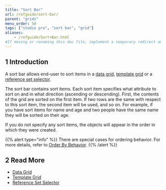```yaml
---
title: "Sort Bar"
url: /refguide/sort-bar/
parent: "grids"
menu_order: 50
tags: ["studio pro", "sort bar", "grid"]
aliases:
    - /refguide/Sort+Bar.html
#If moving or renaming this doc file, implement a temporary redirect and let the respective team know they should update the URL in the product. See Mapping to Products for more details.
---
```


## 1 Introduction

A sort bar allows end-user to sort items in a [data grid](/refguide/data-grid/), [template grid](/refguide/template-grid/) or a [reference set selector](/refguide/reference-set-selector/). 

The sort bar contains sort items. Each sort item specifies what attribute to sort on and in what direction (ascending or descending). First, the contents of the grid are sorted on the first item. If two rows are the same with respect to this sort item, the second item will be used, and so on. For example, if you have sort items for name and age and two people have the same name they will be sorted on their age.

If you do not specify any sort items, the objects will appear in the order in which they were created.

{{% alert type="info" %}}
There are special cases for ordering behavior. For more details, refer to [Order By Behavior](/refguide/ordering-behavior/).
{{% /alert %}}

## 2 Read More

* [Data Grid](/refguide/data-grid/)
* [Template Grid](/refguide/template-grid/)
* [Reference Set Selector](/refguide/reference-set-selector/)
